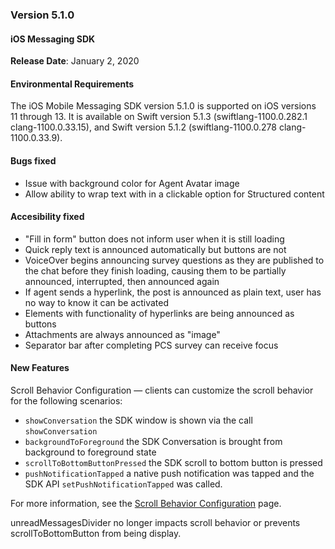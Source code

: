 ### Version 5.1.0
#### iOS Messaging SDK

**Release Date**: January 2, 2020 

#### Environmental Requirements
The iOS Mobile Messaging SDK version 5.1.0 is supported on iOS versions 11 through 13. It is available on Swift version 5.1.3 (swiftlang-1100.0.282.1 clang-1100.0.33.15), and Swift version 5.1.2 (swiftlang-1100.0.278 clang-1100.0.33.9).  

#### Bugs fixed
* Issue with background color for Agent Avatar image
* Allow ability to wrap text with in a clickable option for Structured content

#### Accesibility fixed 
* "Fill in form" button does not inform user when it is still loading
* Quick reply text is announced automatically but buttons are not
* VoiceOver begins announcing survey questions as they are published to the chat before they finish loading, causing them to be partially announced, interrupted, then announced again
* If agent sends a hyperlink, the post is announced as plain text, user has no way to know it can be activated
* Elements with functionality of hyperlinks are being announced as buttons
* Attachments are always announced as "image"
* Separator bar after completing PCS survey can receive focus

#### New Features 
Scroll Behavior Configuration — clients can customize the scroll behavior for the following scenarios:

- `showConversation` the SDK window is shown via the call `showConversation`
- `backgroundToForeground` the SDK Conversation is brought from background to foreground state
- `scrollToBottomButtonPressed` the SDK scroll to bottom button is pressed
- `pushNotificationTapped` a native push notification was tapped and the SDK API `setPushNotificationTapped` was called.

For more information, see the [Scroll Behavior Configuration](mobile-app-messaging-sdk-for-ios-advanced-features-scroll-behavior-configuration.html) page. 

<div class="important">unreadMessagesDivider no longer impacts scroll behavior or prevents scrollToBottomButton from being display.</div>

